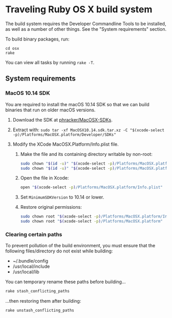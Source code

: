 # Traveling Ruby OS X build system

The build system requires the Developer Commandline Tools to be installed, as well as a number of other things. See the "System requirements" section.

To build binary packages, run:

    cd osx
    rake

You can view all tasks by running `rake -T`.

## System requirements

### MacOS 10.14 SDK

You are required to install the macOS 10.14 SDK so that we can build binaries that run on older macOS versions.

 1. Download the SDK at [phracker/MacOSX-SDKs](https://github.com/phracker/MacOSX-SDKs).
 2. Extract with: `sudo tar -xf MacOSX10.14.sdk.tar.xz -C "$(xcode-select -p)/Platforms/MacOSX.platform/Developer/SDKs"`
 3. Modify the XCode MacOSX.Platform/Info.plist file.

     1. Make the file and its containing directory writable by non-root:

        ~~~bash
        sudo chown "$(id -u)" "$(xcode-select -p)/Platforms/MacOSX.platform/Info.plist"
        sudo chown "$(id -u)" "$(xcode-select -p)/Platforms/MacOSX.platform"
        ~~~

     2. Open the file in Xcode:

        ~~~bash
        open "$(xcode-select -p)/Platforms/MacOSX.platform/Info.plist"
        ~~~

     3. Set `MinimumSDKVersion` to 10.14 or lower.

     4. Restore original permissions:

        ~~~bash
        sudo chown root "$(xcode-select -p)/Platforms/MacOSX.platform/Info.plist"
        sudo chown root "$(xcode-select -p)/Platforms/MacOSX.platform"
        ~~~

### Clearing certain paths

To prevent pollution of the build environment, you must ensure that the following files/directory do not exist while building:

 * ~/.bundle/config
 * /usr/local/include
 * /usr/local/lib

You can temporary rename these paths before building...

~~~bash
rake stash_conflicting_paths
~~~

...then restoring them after building:

~~~bash
rake unstash_conflicting_paths
~~~
